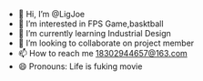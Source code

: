 - 👋 Hi, I’m @LigJoe
- 👀 I’m interested in FPS Game,basktball
- 🌱 I’m currently learning Industrial Design
- 💞️ I’m looking to collaborate on project member
- 📫 How to reach me 18302944657@163.com
- 😄 Pronouns: Life is fuking movie

<!---
LigJoe/LigJoe is a ✨ special ✨ repository because its `README.md` (this file) appears on your GitHub profile.
You can click the Preview link to take a look at your changes.
--->

